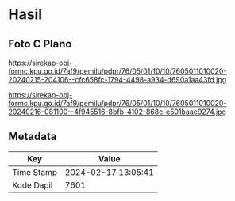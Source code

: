 # Hasil

## Foto C Plano

https://sirekap-obj-formc.kpu.go.id/7af9/pemilu/pdpr/76/05/01/10/10/7605011010020-20240215-204106--cfc658fc-1794-4498-a934-d690a1aa43fd.jpg

https://sirekap-obj-formc.kpu.go.id/7af9/pemilu/pdpr/76/05/01/10/10/7605011010020-20240216-081100--4f945516-8bfb-4102-868c-e501baae9274.jpg


## Metadata

| Key        | Value               |
| ---------- | ------------------- |
| Time Stamp | 2024-02-17 13:05:41 |
| Kode Dapil | 7601                |



